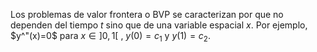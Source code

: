 Los problemas de valor frontera o BVP se caracterizan por que no dependen del tiempo $t$ sino que de una variable espacial $x$. Por ejemplo, $y^"(x)=0$ para $x\in ]0,1[$ , $y(0)=c_1$ y $y(1)=c_2$. 